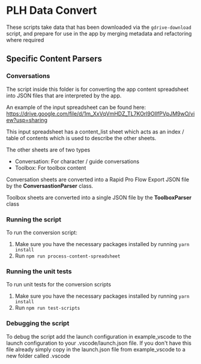 # PLH Data Convert

These scripts take data that has been downloaded via the `gdrive-download` script,
and prepare for use in the app by merging metadata and refactoring where required

## Specific Content Parsers

### Conversations

The script inside this folder is for converting the app content spreadsheet into JSON files that are interpreted by the app.

An example of the input spreadsheet can be found here: https://drive.google.com/file/d/1m_XxVqVmHDZ_TL7KOrl9OIlfPVpJM9wO/view?usp=sharing

This input spreadsheet has a content_list sheet which acts as an index / table of contents which is used to describe the other sheets.

The other sheets are of two types

- Conversation: For character / guide conversations
- Toolbox: For toolbox content

Conversation sheets are converted into a Rapid Pro Flow Export JSON file by the **ConversastionParser** class.

Toolbox sheets are converted into a single JSON file by the **ToolboxParser** class

### Running the script

To run the conversion script:

1. Make sure you have the necessary packages installed by running `yarn install`
2. Run `npm run process-content-spreadsheet`

### Running the unit tests

To run unit tests for the conversion scripts

1. Make sure you have the necessary packages installed by running `yarn install`
2. Run `npm run test-scripts`

### Debugging the script

To debug the script add the launch configuration in example_vscode to the launch configuration to your .vscode/launch.json file.
If you don't have this file already simply copy in the launch.json file from example_vscode to a new folder called .vscode
